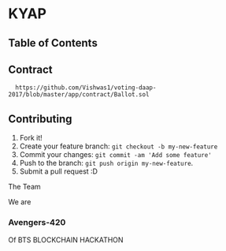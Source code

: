 # KYAP 


## Table of Contents

<!-- toc -->




## Contract
  ```
    https://github.com/Vishwas1/voting-daap-2017/blob/master/app/contract/Ballot.sol
  ```
## Contributing

1. Fork it!
2. Create your feature branch: `git checkout -b my-new-feature`
3. Commit your changes: `git commit -am 'Add some feature'`
4. Push to the branch: `git push origin my-new-feature`.
5. Submit a pull request :D

The Team 

We are 

### Avengers-420

Of BTS BLOCKCHAIN HACKATHON 


